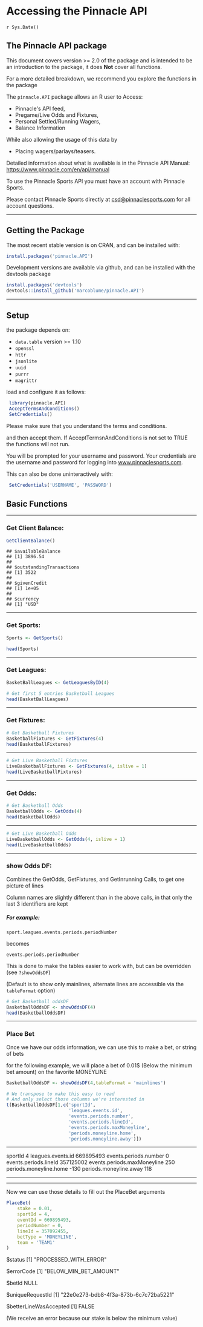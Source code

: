 # Accessing the Pinnacle API
`r Sys.Date()`  

## The Pinnacle API package

This document covers version >= 2.0 of the package and is
intended to be an introduction to the package, it does **Not** cover all functions.

For a more detailed breakdown, we recommend you explore the functions in the package

The `pinnacle.API` package allows an R user to Access: 

* Pinnacle's API feed, 
* Pregame/Live Odds and Fixtures, 
* Personal Settled/Running Wagers, 
* Balance Information

While also allowing the usage of this data by 

* Placing wagers/parlays/teasers. 

Detailed information about what is available is in the Pinnacle API Manual:
https://www.pinnacle.com/en/api/manual

To use the Pinnacle Sports API you must have an account with Pinnacle Sports.

Please contact Pinnacle Sports directly at csd@pinnaclesports.com for all account questions.

*** 

## Getting the Package

The most recent stable version is on CRAN, and can be installed with:


```r
install.packages('pinnacle.API')
```

Development versions are available via github, and can be installed with the devtools package


```r
install.packages('devtools')
devtools::install_github('marcoblume/pinnacle.API')
```

*** 

## Setup

the package depends on:

 * `data.table` version >= 1.10
 * `openssl`
 * `httr`
 * `jsonlite`
 * `uuid`
 * `purrr`
 * `magrittr`

load and configure it as follows:


```r
 library(pinnacle.API)
 AcceptTermsAndConditions()
 SetCredentials()
```

Please make sure that you understand the terms and conditions.

and then accept them. If AcceptTermsnAndConditions is not set to TRUE the functions will not run.

You will be prompted for your username and password. 
Your credentials are the username and password for logging into www.pinnaclesports.com.

This can also be done uninteractively with:


```r
 SetCredentials('USERNAME', 'PASSWORD')
```

## Basic Functions

*** 

### Get Client Balance:




```r
GetClientBalance()
```

```
## $availableBalance
## [1] 3896.54
## 
## $outstandingTransactions
## [1] 3522
## 
## $givenCredit
## [1] 1e+05
## 
## $currency
## [1] "USD"
```

*** 

### Get Sports:

```r
Sports <- GetSports()

head(Sports)
```

<div id="htmlwidget-5599514c2fed1425d891" style="width:500px;height:auto;" class="datatables html-widget"></div>
<script type="application/json" data-for="htmlwidget-5599514c2fed1425d891">{"x":{"filter":"none","data":[[1,2,3,4,5,6],["Badminton","Bandy","Baseball","Basketball","Beach Volleyball","Boxing"],[false,false,true,true,false,true],[0,0,0,0,0,0],[0,0,0,0,0,0],[0,0,4,269,0,13]],"container":"<table class=\"display\">\n  <thead>\n    <tr>\n      <th>id\u003c/th>\n      <th>name\u003c/th>\n      <th>hasOfferings\u003c/th>\n      <th>leagueSpecialsCount\u003c/th>\n      <th>eventSpecialsCount\u003c/th>\n      <th>eventCount\u003c/th>\n    \u003c/tr>\n  \u003c/thead>\n\u003c/table>","options":{"searching":false,"scrollX":true,"autowidth":true,"scrollCollapse":true,"columnDefs":[{"className":"dt-right","targets":[0,3,4,5]}],"order":[],"autoWidth":false,"orderClasses":false}},"evals":[],"jsHooks":[]}</script>

*** 

### Get Leagues:


```r
BasketBallLeagues <- GetLeaguesByID(4)

# Get first 5 entries Basketball Leagues
head(BasketBallLeagues)
```

<div id="htmlwidget-a84de524d2be18c1257a" style="width:500px;height:auto;" class="datatables html-widget"></div>
<script type="application/json" data-for="htmlwidget-a84de524d2be18c1257a">{"x":{"filter":"none","data":[[267,268,5135,5131,5682,271],["Europe - ABA League Adriatic All Star","ABA - Adriatic League","All African Games","All African Games - Women","America - CentroBasket Championship Women","International - Arab Cup"],["Team1","Team1","Team1","Team1","Team1","Team1"],[false,true,false,false,false,false],["","","","","",""],[true,true,false,false,false,false],[0,0,0,0,0,0],[0,0,0,0,0,0],[0,8,0,0,0,0]],"container":"<table class=\"display\">\n  <thead>\n    <tr>\n      <th>leagues.id\u003c/th>\n      <th>leagues.name\u003c/th>\n      <th>leagues.homeTeamType\u003c/th>\n      <th>leagues.hasOfferings\u003c/th>\n      <th>leagues.container\u003c/th>\n      <th>leagues.allowRoundRobins\u003c/th>\n      <th>leagues.leagueSpecialsCount\u003c/th>\n      <th>leagues.eventSpecialsCount\u003c/th>\n      <th>leagues.eventCount\u003c/th>\n    \u003c/tr>\n  \u003c/thead>\n\u003c/table>","options":{"searching":false,"scrollX":true,"autowidth":true,"scrollCollapse":true,"columnDefs":[{"className":"dt-right","targets":[0,6,7,8]}],"order":[],"autoWidth":false,"orderClasses":false}},"evals":[],"jsHooks":[]}</script>

*** 

### Get Fixtures:


```r
# Get Basketball Fixtures
BasketballFixtures <- GetFixtures(4)
head(BasketballFixtures)
```


<div id="htmlwidget-e9e8d49d3c54d8bb0753" style="width:500px;height:auto;" class="datatables html-widget"></div>
<script type="application/json" data-for="htmlwidget-e9e8d49d3c54d8bb0753">{"x":{"filter":"none","data":[[4,4,4,4,4,4],[92301384,92301384,92301384,92301384,92301384,92301384],[268,268,268,268,268,268],[669895493,669997810,670067851,669997807,670302999,670456929],["2016-12-10T16:00:00Z","2016-12-10T18:00:00Z","2016-12-10T20:00:00Z","2016-12-10T18:00:00Z","2016-12-11T11:00:00Z","2016-12-11T16:00:00Z"],["Mornar Bar","Karpos","Partizan Belgrade","Helios Domzale","Cibona","FMP"],["MZT Skopje","Mega Vizura","Igokea","Mega Vizura","Krka","Cedevita Zagreb"],["1013","1027","1029","1031","1003","1005"],[2,2,2,0,0,0],["I","I","I","I","O","O"],[2,2,2,2,2,2]],"container":"<table class=\"display\">\n  <thead>\n    <tr>\n      <th>sportId\u003c/th>\n      <th>last\u003c/th>\n      <th>league.id\u003c/th>\n      <th>league.events.id\u003c/th>\n      <th>league.events.starts\u003c/th>\n      <th>league.events.home\u003c/th>\n      <th>league.events.away\u003c/th>\n      <th>league.events.rotNum\u003c/th>\n      <th>league.events.liveStatus\u003c/th>\n      <th>league.events.status\u003c/th>\n      <th>league.events.parlayRestriction\u003c/th>\n    \u003c/tr>\n  \u003c/thead>\n\u003c/table>","options":{"searching":false,"scrollX":true,"autowidth":true,"scrollCollapse":true,"columnDefs":[{"className":"dt-right","targets":[0,1,2,3,8,10]}],"order":[],"autoWidth":false,"orderClasses":false}},"evals":[],"jsHooks":[]}</script>

*** 


```r
# Get Live Basketball Fixtures
LiveBasketballFixtures <- GetFixtures(4, islive = 1)
head(LiveBasketballFixtures)
```

<div id="htmlwidget-5602494130b0d21bf0d4" style="width:500px;height:auto;" class="datatables html-widget"></div>
<script type="application/json" data-for="htmlwidget-5602494130b0d21bf0d4">{"x":{"filter":"none","data":[[4,4,4,4,4,4],[92301104,92301104,92301104,92301104,92301104,92301104],[268,268,268,280,280,280],[671927945,671928017,671928147,671899672,671924218,671925222],["2016-12-10T16:00:00Z","2016-12-10T18:00:00Z","2016-12-10T20:00:00Z","2016-12-10T06:30:00Z","2016-12-10T08:30:00Z","2016-12-11T04:00:00Z"],["Mornar Bar","Karpos","Partizan Belgrade","Adelaide 36ers","Brisbane Bullets","Sydney Kings"],["MZT Skopje","Mega Vizura","Igokea","New Zealand Breakers","Illawarra Hawks","Melbourne United"],["9013","9027","9029","9135","9141","9143"],[1,1,1,1,1,1],["O","O","O","O","O","O"],[2,2,2,2,2,2]],"container":"<table class=\"display\">\n  <thead>\n    <tr>\n      <th>sportId\u003c/th>\n      <th>last\u003c/th>\n      <th>league.id\u003c/th>\n      <th>league.events.id\u003c/th>\n      <th>league.events.starts\u003c/th>\n      <th>league.events.home\u003c/th>\n      <th>league.events.away\u003c/th>\n      <th>league.events.rotNum\u003c/th>\n      <th>league.events.liveStatus\u003c/th>\n      <th>league.events.status\u003c/th>\n      <th>league.events.parlayRestriction\u003c/th>\n    \u003c/tr>\n  \u003c/thead>\n\u003c/table>","options":{"searching":false,"scrollX":true,"autowidth":true,"scrollCollapse":true,"columnDefs":[{"className":"dt-right","targets":[0,1,2,3,8,10]}],"order":[],"autoWidth":false,"orderClasses":false}},"evals":[],"jsHooks":[]}</script>

*** 

### Get Odds:


```r
# Get Basketball Odds
BasketballOdds <- GetOdds(4)
head(BasketballOdds)
```


<div id="htmlwidget-c2d74766192364bcf343" style="width:500px;height:auto;" class="datatables html-widget"></div>
<script type="application/json" data-for="htmlwidget-c2d74766192364bcf343">{"x":{"filter":"none","data":[[4,4,4,4,4,4],[357133520,357133520,357133520,357133520,357133520,357133520],[268,268,268,268,268,268],[669895493,669997810,670067851,670302999,670456929,670529042],[357125002,357119323,357051232,356869457,356869467,356869485],[0,0,0,0,0,0],["2016-12-10T16:00:00Z","2016-12-10T18:00:00Z","2016-12-10T20:00:00Z","2016-12-11T11:00:00Z","2016-12-11T16:00:00Z","2016-12-11T18:00:00Z"],[250,200,250,null,null,null],[250,200,250,null,null,null],[250,200,250,null,null,null],[100,100,100,null,null,null],[-2.5,1.5,-8,null,null,null],[-105,-102,-101,null,null,null],[-105,-108,-109,null,null,null],[null,null,null,null,null,null],[161,165.5,150,null,null,null],[-107,-108,-103,null,null,null],[-103,-102,-107,null,null,null],[null,null,null,null,null,null],[-130,104,-372,null,null,null],[118,-115,323,null,null,null],[82,82,79,null,null,null],[-106,-109,-104,null,null,null],[-111,-107,-112,null,null,null],[79.5,83.5,71,null,null,null],[-106,-112,-108,null,null,null],[-111,-104,-108,null,null,null]],"container":"<table class=\"display\">\n  <thead>\n    <tr>\n      <th>sportId\u003c/th>\n      <th>last\u003c/th>\n      <th>leagues.id\u003c/th>\n      <th>leagues.events.id\u003c/th>\n      <th>leagues.events.periods.lineId\u003c/th>\n      <th>leagues.events.periods.number\u003c/th>\n      <th>leagues.events.periods.cutoff\u003c/th>\n      <th>leagues.events.periods.maxSpread\u003c/th>\n      <th>leagues.events.periods.maxMoneyline\u003c/th>\n      <th>leagues.events.periods.maxTotal\u003c/th>\n      <th>leagues.events.periods.maxTeamTotal\u003c/th>\n      <th>leagues.events.periods.spreads.hdp\u003c/th>\n      <th>leagues.events.periods.spreads.home\u003c/th>\n      <th>leagues.events.periods.spreads.away\u003c/th>\n      <th>leagues.events.periods.spreads.altLineId\u003c/th>\n      <th>leagues.events.periods.totals.points\u003c/th>\n      <th>leagues.events.periods.totals.over\u003c/th>\n      <th>leagues.events.periods.totals.under\u003c/th>\n      <th>leagues.events.periods.totals.altLineId\u003c/th>\n      <th>leagues.events.periods.moneyline.home\u003c/th>\n      <th>leagues.events.periods.moneyline.away\u003c/th>\n      <th>leagues.events.periods.teamTotal.home.points\u003c/th>\n      <th>leagues.events.periods.teamTotal.home.over\u003c/th>\n      <th>leagues.events.periods.teamTotal.home.under\u003c/th>\n      <th>leagues.events.periods.teamTotal.away.points\u003c/th>\n      <th>leagues.events.periods.teamTotal.away.over\u003c/th>\n      <th>leagues.events.periods.teamTotal.away.under\u003c/th>\n    \u003c/tr>\n  \u003c/thead>\n\u003c/table>","options":{"searching":false,"scrollX":true,"autowidth":true,"scrollCollapse":true,"columnDefs":[{"className":"dt-right","targets":[0,1,2,3,4,5,7,8,9,10,11,12,13,14,15,16,17,18,19,20,21,22,23,24,25,26]}],"order":[],"autoWidth":false,"orderClasses":false}},"evals":[],"jsHooks":[]}</script>

*** 


```r
# Get Live Basketball Odds
LiveBasketballOdds <- GetOdds(4, islive = 1)
head(LiveBasketballOdds)
```

<div id="htmlwidget-3a7bf357342581b6e397" style="width:500px;height:auto;" class="datatables html-widget"></div>
<script type="application/json" data-for="htmlwidget-3a7bf357342581b6e397">{"x":{"filter":"none","data":[[4,4,4,4,4,4],[92301384,92301384,92301384,92301384,92301384,92301384],[268,268,268,268,268,268],[669895493,669997810,670067851,669997807,670302999,670456929],["2016-12-10T16:00:00Z","2016-12-10T18:00:00Z","2016-12-10T20:00:00Z","2016-12-10T18:00:00Z","2016-12-11T11:00:00Z","2016-12-11T16:00:00Z"],["Mornar Bar","Karpos","Partizan Belgrade","Helios Domzale","Cibona","FMP"],["MZT Skopje","Mega Vizura","Igokea","Mega Vizura","Krka","Cedevita Zagreb"],["1013","1027","1029","1031","1003","1005"],[2,2,2,0,0,0],["I","I","I","I","O","O"],[2,2,2,2,2,2]],"container":"<table class=\"display\">\n  <thead>\n    <tr>\n      <th>sportId\u003c/th>\n      <th>last\u003c/th>\n      <th>league.id\u003c/th>\n      <th>league.events.id\u003c/th>\n      <th>league.events.starts\u003c/th>\n      <th>league.events.home\u003c/th>\n      <th>league.events.away\u003c/th>\n      <th>league.events.rotNum\u003c/th>\n      <th>league.events.liveStatus\u003c/th>\n      <th>league.events.status\u003c/th>\n      <th>league.events.parlayRestriction\u003c/th>\n    \u003c/tr>\n  \u003c/thead>\n\u003c/table>","options":{"searching":false,"scrollX":true,"autowidth":true,"scrollCollapse":true,"columnDefs":[{"className":"dt-right","targets":[0,1,2,3,8,10]}],"order":[],"autoWidth":false,"orderClasses":false}},"evals":[],"jsHooks":[]}</script>

*** 

### show Odds DF:

Combines the GetOdds, GetFixtures, and GetInrunning Calls, to get one picture of lines

Column names are slightly different than in the above calls, in that only the last 3 identifiers are kept

##### For example:

`sport.leagues.events.periods.periodNumber`

becomes

`events.periods.periodNumber`

This is done to make the tables easier to work with, but can be overridden (see `?showOddsDF`)

(Default is to show only mainlines, alternate lines are accessible via the `tableFormat` option)


```r
# Get Basketball oddsDF
BasketballOddsDF <- showOddsDF(4)
head(BasketballOddsDF)
```


<div id="htmlwidget-6443b2e4f191f074c3f2" style="width:500px;height:auto;" class="datatables html-widget"></div>
<script type="application/json" data-for="htmlwidget-6443b2e4f191f074c3f2">{"x":{"filter":"none","data":[[268,268,268,268,268,268],[669895493,669895493,669895493,669895493,669895493,669895493],[4,4,4,4,4,4],[357133543,357133543,357133543,357133543,357133543,357133543],[268,268,268,268,268,268],[357125002,357125002,357125002,357125002,357125002,357125002],[0,0,0,0,0,0],["2016-12-10T16:00:00Z","2016-12-10T16:00:00Z","2016-12-10T16:00:00Z","2016-12-10T16:00:00Z","2016-12-10T16:00:00Z","2016-12-10T16:00:00Z"],[250,250,250,250,250,250],[250,250,250,250,250,250],[250,250,250,250,250,250],[100,100,100,100,100,100],[-130,-130,-130,-130,-130,-130],[118,118,118,118,118,118],[82,82,82,82,82,82],[-106,-106,-106,-106,-106,-106],[-111,-111,-111,-111,-111,-111],[79.5,79.5,79.5,79.5,79.5,79.5],[-106,-106,-106,-106,-106,-106],[-111,-111,-111,-111,-111,-111],["leagues.events.periods.spreads","leagues.events.periods.spreads","leagues.events.periods.spreads","leagues.events.periods.spreads","leagues.events.periods.spreads","leagues.events.periods.spreads"],[-2.5,-4.5,-4,-3.5,-3,-2],[-105,132,123,111,103,-114],[-105,-146,-136,-123,-114,103],[null,1320047829,1320047831,1320047833,1320047835,1320047837],[null,null,null,null,null,null],[null,null,null,null,null,null],[null,null,null,null,null,null],[4,4,4,4,4,4],[92301384,92301384,92301384,92301384,92301384,92301384],["2016-12-10T16:00:00Z","2016-12-10T16:00:00Z","2016-12-10T16:00:00Z","2016-12-10T16:00:00Z","2016-12-10T16:00:00Z","2016-12-10T16:00:00Z"],["Mornar Bar","Mornar Bar","Mornar Bar","Mornar Bar","Mornar Bar","Mornar Bar"],["MZT Skopje","MZT Skopje","MZT Skopje","MZT Skopje","MZT Skopje","MZT Skopje"],["1013","1013","1013","1013","1013","1013"],[2,2,2,2,2,2],["I","I","I","I","I","I"],[2,2,2,2,2,2],[null,null,null,null,null,null],[null,null,null,null,null,null],[null,null,null,null,null,null],[null,null,null,null,null,null],["ABA - Adriatic League","ABA - Adriatic League","ABA - Adriatic League","ABA - Adriatic League","ABA - Adriatic League","ABA - Adriatic League"],["Team1","Team1","Team1","Team1","Team1","Team1"],[true,true,true,true,true,true],["","","","","",""],[true,true,true,true,true,true],[0,0,0,0,0,0],[0,0,0,0,0,0],[8,8,8,8,8,8]],"container":"<table class=\"display\">\n  <thead>\n    <tr>\n      <th>league.id\u003c/th>\n      <th>leagues.events.id\u003c/th>\n      <th>sportId\u003c/th>\n      <th>last\u003c/th>\n      <th>leagues.id\u003c/th>\n      <th>events.periods.lineId\u003c/th>\n      <th>events.periods.number\u003c/th>\n      <th>events.periods.cutoff\u003c/th>\n      <th>events.periods.maxSpread\u003c/th>\n      <th>events.periods.maxMoneyline\u003c/th>\n      <th>events.periods.maxTotal\u003c/th>\n      <th>events.periods.maxTeamTotal\u003c/th>\n      <th>periods.moneyline.home\u003c/th>\n      <th>periods.moneyline.away\u003c/th>\n      <th>teamTotal.home.points\u003c/th>\n      <th>teamTotal.home.over\u003c/th>\n      <th>teamTotal.home.under\u003c/th>\n      <th>teamTotal.away.points\u003c/th>\n      <th>teamTotal.away.over\u003c/th>\n      <th>teamTotal.away.under\u003c/th>\n      <th>field\u003c/th>\n      <th>value.hdp\u003c/th>\n      <th>value.home\u003c/th>\n      <th>value.away\u003c/th>\n      <th>value.altLineId\u003c/th>\n      <th>value.points\u003c/th>\n      <th>value.over\u003c/th>\n      <th>value.under\u003c/th>\n      <th>sportId.Fixture\u003c/th>\n      <th>last.Fixture\u003c/th>\n      <th>league.events.starts\u003c/th>\n      <th>league.events.home\u003c/th>\n      <th>league.events.away\u003c/th>\n      <th>league.events.rotNum\u003c/th>\n      <th>league.events.liveStatus\u003c/th>\n      <th>league.events.status\u003c/th>\n      <th>league.events.parlayRestriction\u003c/th>\n      <th>sports.id\u003c/th>\n      <th>sports.leagues.id\u003c/th>\n      <th>leagues.events.state\u003c/th>\n      <th>leagues.events.elapsed\u003c/th>\n      <th>leagues.name\u003c/th>\n      <th>leagues.homeTeamType\u003c/th>\n      <th>leagues.hasOfferings\u003c/th>\n      <th>leagues.container\u003c/th>\n      <th>leagues.allowRoundRobins\u003c/th>\n      <th>leagues.leagueSpecialsCount\u003c/th>\n      <th>leagues.eventSpecialsCount\u003c/th>\n      <th>leagues.eventCount\u003c/th>\n    \u003c/tr>\n  \u003c/thead>\n\u003c/table>","options":{"searching":false,"scrollX":true,"autowidth":true,"scrollCollapse":true,"columnDefs":[{"className":"dt-right","targets":[0,1,2,3,4,5,6,8,9,10,11,12,13,14,15,16,17,18,19,21,22,23,24,25,26,27,28,29,34,36,37,38,39,40,46,47,48]}],"order":[],"autoWidth":false,"orderClasses":false}},"evals":[],"jsHooks":[]}</script>

*** 

### Place Bet

Once we have our odds information, we can use this to make a bet, or string of bets

for the following example, we will place a bet of 0.01$ 
(Below the minimum bet amount) on the favorite MONEYLINE


```r
BasketballOddsDF <- showOddsDF(4,tableFormat = 'mainlines')

# We transpose to make this easy to read
# And only select those columns we're interested in
t(BasketballOddsDF[1,c('sportId',
                       'leagues.events.id',
                       'events.periods.number',
                       'events.periods.lineId',
                       'events.periods.maxMoneyline',
                       'periods.moneyline.home',
                       'periods.moneyline.away')])
```




                                        
----------------------------  ----------
sportId                                4
leagues.events.id              669895493
events.periods.number                  0
events.periods.lineId          357125002
events.periods.maxMoneyline          250
periods.moneyline.home              -130
periods.moneyline.away               118
----------------------------  ----------

*** 

Now we can use those details to fill out the PlaceBet arguments




```r
PlaceBet(
    stake = 0.01, 
    sportId = 4,
    eventId = 669895493,
    periodNumber = 0,
    lineId = 357092455,
    betType = 'MONEYLINE',
    team = 'TEAM1'
)
```


$status
[1] "PROCESSED_WITH_ERROR"

$errorCode
[1] "BELOW_MIN_BET_AMOUNT"

$betId
NULL

$uniqueRequestId
[1] "22e0e273-bdb8-4f3a-873b-6c7c72ba5221"

$betterLineWasAccepted
[1] FALSE

(We receive an error because our stake is below the minimum value)
